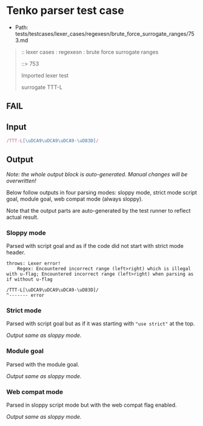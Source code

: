 # Tenko parser test case

- Path: tests/testcases/lexer_cases/regexesn/brute_force_surrogate_ranges/753.md

> :: lexer cases : regexesn : brute force surrogate ranges
>
> ::> 753
>
> Imported lexer test
>
> surrogate TTT-L

## FAIL

## Input

`````js
/TTT-L[\uDCA9\uDCA9\uDCA9-\uD83D]/
`````

## Output

_Note: the whole output block is auto-generated. Manual changes will be overwritten!_

Below follow outputs in four parsing modes: sloppy mode, strict mode script goal, module goal, web compat mode (always sloppy).

Note that the output parts are auto-generated by the test runner to reflect actual result.

### Sloppy mode

Parsed with script goal and as if the code did not start with strict mode header.

`````
throws: Lexer error!
    Regex: Encountered incorrect range (left>right) which is illegal with u-flag; Encountered incorrect range (left>right) when parsing as if without u-flag

/TTT-L[\uDCA9\uDCA9\uDCA9-\uD83D]/
^------- error
`````

### Strict mode

Parsed with script goal but as if it was starting with `"use strict"` at the top.

_Output same as sloppy mode._

### Module goal

Parsed with the module goal.

_Output same as sloppy mode._

### Web compat mode

Parsed in sloppy script mode but with the web compat flag enabled.

_Output same as sloppy mode._
